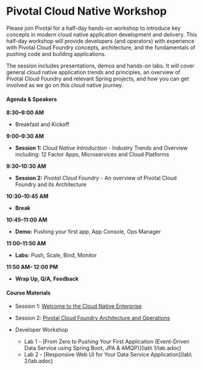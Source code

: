 # Pivotal Cloud Native Workshop

Please join Pivotal for a half-day hands-on workshop to introduce key concepts in modern cloud native application development and delivery. This half-day workshop will provide developers (and operators) with experience with Pivotal Cloud Foundry concepts, architecture, and the fundamentals of pushing code and building applications.


The session includes presentations, demos and hands-on labs. It will cover general cloud native application trends and principles, an overview of Pivotal Cloud Foundry and relevant Spring projects, and how you can get involved as we go on this cloud native journey.


#### Agenda & Speakers

**8:30–9:00 AM**
 * Breakfast and Kickoff

**9:00–9:30 AM**
 * **Session 1:** _Cloud Native Introduction_ - Industry Trends and Overview including: 12 Factor Apps, Microservices and Cloud Platforms

**9:30–10:30 AM**
 * **Session 2:** _Pivotal Cloud Foundry_ - An overview of Pivotal Cloud Foundry and its Architecture

**10:30–10:45 AM**
 * **Break**

**10:45–11:00 AM**
 * **Demo:** Pushing your first app, App Console, Ops Manager

**11:00–11:50 AM**
 * **Labs:** Push, Scale, Bind, Monitor

**11:50 AM– 12:00 PM**
 * **Wrap Up, Q/A, Feedback**

#### Course Materials

* Session 1: [Welcome to the Cloud Native Enterprise](presentations/Session_1_Cloud_Native_Enterprise.pdf)
* Session 2: [Pivotal Cloud Foundry Architecture and Operations](presentations/Session_2_Architecture_And_Operations.pdf)

* Developer Workshop
  * Lab 1 - [From Zero to Pushing Your First Application \(Event-Driven Data Service using Spring Boot, JPA & AMQP\)](lab\ 1/lab.adoc)
  * Lab 2 - [Responsive Web UI for Your Data Service Application](lab\ 2/lab.adoc)
